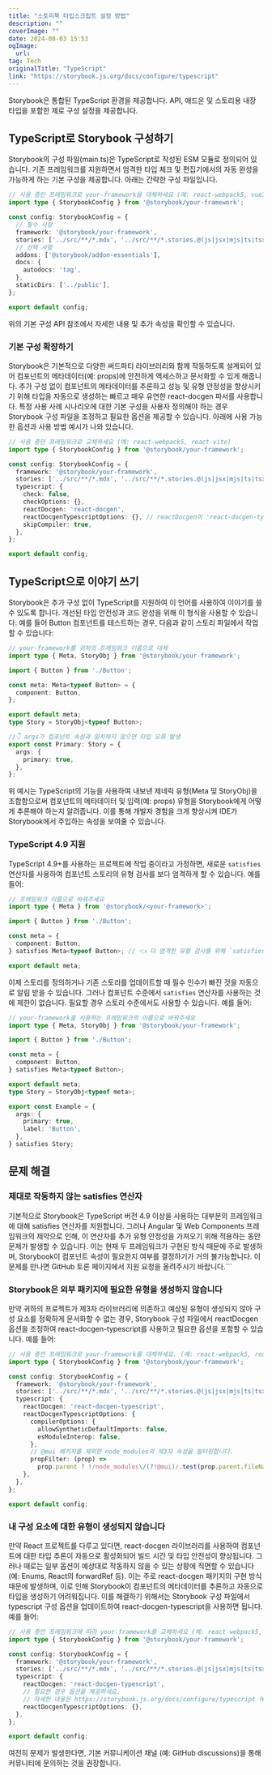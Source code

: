 ```yaml
---
title: "스토리북 타입스크립트 설정 방법"
description: ""
coverImage: ""
date: 2024-08-03 15:53
ogImage: 
  url: 
tag: Tech
originalTitle: "TypeScript"
link: "https://storybook.js.org/docs/configure/typescript"
---
```





Storybook은 통합된 TypeScript 환경을 제공합니다. API, 애드온 및 스토리용 내장 타입을 포함한 제로 구성 설정을 제공합니다.

## TypeScript로 Storybook 구성하기

Storybook의 구성 파일(main.ts)은 TypeScript로 작성된 ESM 모듈로 정의되어 있습니다. 기존 프레임워크를 지원하면서 엄격한 타입 체크 및 편집기에서의 자동 완성을 가능하게 하는 기본 구성을 제공합니다. 아래는 간략한 구성 파일입니다.

```typescript
// 사용 중인 프레임워크로 your-framework을 대체하세요 (예: react-webpack5, vue3-vite)
import type { StorybookConfig } from '@storybook/your-framework';

const config: StorybookConfig = {
  // 필수 사항
  framework: '@storybook/your-framework',
  stories: ['../src/**/*.mdx', '../src/**/*.stories.@(js|jsx|mjs|ts|tsx)'],
  // 선택 사항
  addons: ['@storybook/addon-essentials'],
  docs: {
    autodocs: 'tag',
  },
  staticDirs: ['../public'],
};

export default config;
```



위의 기본 구성 API 참조에서 자세한 내용 및 추가 속성을 확인할 수 있습니다.

### 기본 구성 확장하기

Storybook은 기본적으로 다양한 써드파티 라이브러리와 함께 작동하도록 설계되어 있어 컴포넌트의 메타데이터(예: props)에 안전하게 액세스하고 문서화할 수 있게 해줍니다. 추가 구성 없이 컴포넌트의 메타데이터를 추론하고 성능 및 유형 안정성을 향상시키기 위해 타입을 자동으로 생성하는 빠르고 매우 유연한 react-docgen 파서를 사용합니다. 특정 사용 사례 시나리오에 대한 기본 구성을 사용자 정의해야 하는 경우 Storybook 구성 파일을 조정하고 필요한 옵션을 제공할 수 있습니다. 아래에 사용 가능한 옵션과 사용 방법 예시가 나와 있습니다.

```typescript
// 사용 중인 프레임워크로 교체하세요 (예: react-webpack5, react-vite)
import type { StorybookConfig } from '@storybook/your-framework';

const config: StorybookConfig = {
  framework: '@storybook/your-framework',
  stories: ['../src/**/*.mdx', '../src/**/*.stories.@(js|jsx|mjs|ts|tsx)'],
  typescript: {
    check: false,
    checkOptions: {},
    reactDocgen: 'react-docgen',
    reactDocgenTypescriptOptions: {}, // reactDocgen이 'react-docgen-typescript'로 설정된 경우에만 사용 가능
    skipCompiler: true,
  },
};

export default config;
```



## TypeScript으로 이야기 쓰기

Storybook은 추가 구성 없이 TypeScript를 지원하여 이 언어를 사용하여 이야기를 쓸 수 있도록 합니다. 개선된 타입 안전성과 코드 완성을 위해 이 형식을 사용할 수 있습니다. 예를 들어 Button 컴포넌트를 테스트하는 경우, 다음과 같이 스토리 파일에서 작업할 수 있습니다:

```typescript
// your-framework를 귀하의 프레임워크 이름으로 대체
import type { Meta, StoryObj } from '@storybook/your-framework';

import { Button } from './Button';

const meta: Meta<typeof Button> = {
  component: Button,
};

export default meta;
type Story = StoryObj<typeof Button>;

//👇 args가 컴포넌트 속성과 일치하지 않으면 타입 오류 발생
export const Primary: Story = {
  args: {
    primary: true,
  },
};
```

위 예시는 TypeScript의 기능을 사용하여 내보낸 제네릭 유형(Meta 및 StoryObj)을 조합함으로써 컴포넌트의 메타데이터 및 입력(예: props) 유형을 Storybook에게 어떻게 추론해야 하는지 알려줍니다. 이를 통해 개발자 경험을 크게 향상시켜 IDE가 Storybook에서 주입하는 속성을 보여줄 수 있습니다.



### TypeScript 4.9 지원

TypeScript 4.9+를 사용하는 프로젝트에 작업 중이라고 가정하면, 새로운 `satisfies` 연산자를 사용하여 컴포넌트 스토리의 유형 검사를 보다 엄격하게 할 수 있습니다. 예를 들어:

```typescript
// 프레임워크 이름으로 바꿔주세요
import type { Meta } from '@storybook/<your-framework>';

import { Button } from './Button';

const meta = {
  component: Button,
} satisfies Meta<typeof Button>; // 👈 더 엄격한 유형 검사를 위해 `satisfies` 연산자 사용.

export default meta;
```

이제 스토리를 정의하거나 기존 스토리를 업데이트할 때 필수 인수가 빠진 것을 자동으로 알림 받을 수 있습니다. 그러나 컴포넌트 수준에서 `satisfies` 연산자를 사용하는 것에 제한이 없습니다. 필요할 경우 스토리 수준에서도 사용할 수 있습니다. 예를 들어:



```typescript
// your-framework을 사용하는 프레임워크의 이름으로 바꿔주세요
import type { Meta, StoryObj } from '@storybook/your-framework';

import { Button } from './Button';

const meta = {
  component: Button,
} satisfies Meta<typeof Button>;

export default meta;
type Story = StoryObj<typeof meta>;

export const Example = {
  args: {
    primary: true,
    label: 'Button',
  },
} satisfies Story;
```

## 문제 해결

### 제대로 작동하지 않는 satisfies 연산자

기본적으로 Storybook은 TypeScript 버전 4.9 이상을 사용하는 대부분의 프레임워크에 대해 satisfies 연산자를 지원합니다. 그러나 Angular 및 Web Components 프레임워크의 제약으로 인해, 이 연산자를 추가 유형 안정성을 가져오기 위해 적용하는 동안 문제가 발생할 수 있습니다. 이는 현재 두 프레임워크가 구현된 방식 때문에 주로 발생하며, Storybook이 컴포넌트 속성이 필요한지 여부를 결정하기가 거의 불가능합니다. 이 문제를 만나면 GitHub 토론 페이지에서 지원 요청을 올려주시기 바랍니다.```



### Storybook은 외부 패키지에 필요한 유형을 생성하지 않습니다

만약 귀하의 프로젝트가 제3자 라이브러리에 의존하고 예상된 유형이 생성되지 않아 구성 요소를 정확하게 문서화할 수 없는 경우, Storybook 구성 파일에서 reactDocgen 옵션을 조정하여 react-docgen-typescript를 사용하고 필요한 옵션을 포함할 수 있습니다. 예를 들어:

```typescript
// 사용 중인 프레임워크로 your-framework를 대체하세요. (예: react-webpack5, react-vite)
import type { StorybookConfig } from '@storybook/your-framework';

const config: StorybookConfig = {
  framework: '@storybook/your-framework',
  stories: ['../src/**/*.mdx', '../src/**/*.stories.@(js|jsx|mjs|ts|tsx)'],
  typescript: {
    reactDocgen: 'react-docgen-typescript',
    reactDocgenTypescriptOptions: {
      compilerOptions: {
        allowSyntheticDefaultImports: false,
        esModuleInterop: false,
      },
      // @mui 패키지를 제외한 node_modules의 제3자 속성을 필터링합니다.
      propFilter: (prop) =>
        prop.parent ? !/node_modules\/(?!@mui)/.test(prop.parent.fileName) : true,
    },
  },
};

export default config;
```

### 내 구성 요소에 대한 유형이 생성되지 않습니다



만약 React 프로젝트를 다루고 있다면, react-docgen 라이브러리를 사용하여 컴포넌트에 대한 타입 추론이 자동으로 활성화되어 빌드 시간 및 타입 안전성이 향상됩니다. 그러나 때로는 일부 옵션이 예상대로 작동하지 않을 수 있는 상황에 직면할 수 있습니다 (예: Enums, React의 forwardRef 등). 이는 주로 react-docgen 패키지의 구현 방식 때문에 발생하며, 이로 인해 Storybook이 컴포넌트의 메타데이터를 추론하고 자동으로 타입을 생성하기 어려워집니다. 이를 해결하기 위해서는 Storybook 구성 파일에서 typescript 구성 옵션을 업데이트하여 react-docgen-typescript을 사용하면 됩니다. 예를 들어:

```typescript
// 사용 중인 프레임워크에 따라 your-framework를 교체하세요 (예: react-webpack5, react-vite)
import type { StorybookConfig } from '@storybook/your-framework';

const config: StorybookConfig = {
  framework: '@storybook/your-framework',
  stories: ['../src/**/*.mdx', '../src/**/*.stories.@(js|jsx|mjs|ts|tsx)'],
  typescript: {
    reactDocgen: 'react-docgen-typescript',
    // 필요한 경우 옵션을 제공하세요.
    // 자세한 내용은 https://storybook.js.org/docs/configure/typescript 에서 확인할 수 있습니다.
    reactDocgenTypescriptOptions: {},
  },
};

export default config;
```

여전히 문제가 발생한다면, 기본 커뮤니케이션 채널 (예: GitHub discussions)을 통해 커뮤니티에 문의하는 것을 권장합니다.